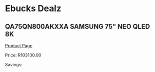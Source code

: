 
# Ebucks Dealz
## QA75QN800AKXXA SAMSUNG 75" NEO QLED 8K
[Product Page](https://www.ebucks.com/web/shop/productSelected.do?prodId=1226726695&catId=363628796)

Price: R103100.00

Savings: 


	